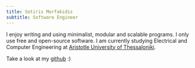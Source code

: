 ```yaml
---
title: Sotiris Morfakidis
subtitle: Software Engineer
---
```


I enjoy writing and using minimalist, modular and scalable programs.
I only use free and open-source software.
I am currently studying Electrical and Computer Engineering at
[Aristotle University of Thessaloniki](https://ee.auth.gr/).

Take a look at my [github](https://github.com/sotirismorf) :)
